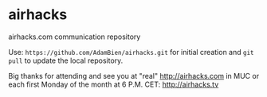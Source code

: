airhacks
========

airhacks.com communication repository

Use: `https://github.com/AdamBien/airhacks.git` for initial creation and `git pull` to update the local repository.

Big thanks for attending and see you at "real" http://airhacks.com in MUC or each first 
Monday of the month at 6 P.M. CET: http://airhacks.tv